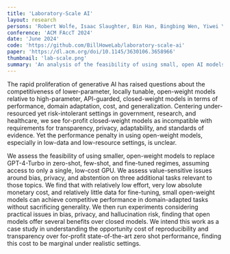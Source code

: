 ```yaml
---
title: 'Laboratory-Scale AI'
layout: research
persons: 'Robert Wolfe, Isaac Slaughter, Bin Han, Bingbing Wen, Yiwei Yang, Lucas Rosenblatt, Bernease Herman, Eva Brown, Zening Qu, Nic Weber, and Bill Howe'
conference: 'ACM FAccT 2024'
date: 'June 2024'
code: 'https://github.com/BillHoweLab/laboratory-scale-ai'
paper: 'https://dl.acm.org/doi/10.1145/3630106.3658966'
thumbnail: 'lab-scale.png'
summary: 'An analysis of the feasibility of using small, open AI models as opposed to large, closed models.'
---
```


The rapid proliferation of generative AI has raised questions about the competitiveness of lower-parameter, locally tunable, open-weight models relative to high-parameter, API-guarded, closed-weight models in terms of performance, domain adaptation, cost, and generalization. Centering under-resourced yet risk-intolerant settings in government, research, and healthcare, we see for-profit closed-weight models as incompatible with requirements for transparency, privacy, adaptability, and standards of evidence. Yet the performance penalty in using open-weight models, especially in low-data and low-resource settings, is unclear.

We assess the feasibility of using smaller, open-weight models to replace GPT-4-Turbo in zero-shot, few-shot, and fine-tuned regimes, assuming access to only a single, low-cost GPU. We assess value-sensitive issues around bias, privacy, and abstention on three additional tasks relevant to those topics. We find that with relatively low effort, very low absolute monetary cost, and relatively little data for fine-tuning, small open-weight models can achieve competitive performance in domain-adapted tasks without sacrificing generality. We then run experiments considering practical issues in bias, privacy, and hallucination risk, finding that open models offer several benefits over closed models. We intend this work as a case study in understanding the opportunity cost of reproducibility and transparency over for-profit state-of-the-art zero shot performance, finding this cost to be marginal under realistic settings.